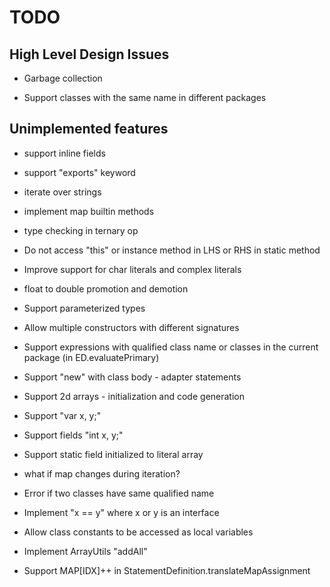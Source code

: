 # TODO

## High Level Design Issues

* Garbage collection

* Support classes with the same name in different packages

## Unimplemented features

* support inline fields

* support "exports" keyword

* iterate over strings

* implement map builtin methods

* type checking in ternary op

* Do not access "this" or instance method in LHS or RHS in static method

* Improve support for char literals and complex literals

* float to double promotion and demotion

* Support parameterized types

* Allow multiple constructors with different signatures

* Support expressions with qualified class name or classes in the current
  package (in ED.evaluatePrimary)

* Support "new" with class body - adapter statements

* Support 2d arrays - initialization and code generation

* Support "var x, y;"

* Support fields "int x, y;"

* Support static field initialized to literal array

* what if map changes during iteration?

* Error if two classes have same qualified name

* Implement "x == y" where x or y is an interface

* Allow class constants to be accessed as local variables

* Implement ArrayUtils "addAll"

* Support MAP[IDX]++ in StatementDefinition.translateMapAssignment

